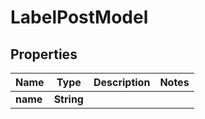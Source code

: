 # LabelPostModel

## Properties
Name | Type | Description | Notes
------------ | ------------- | ------------- | -------------
**name** | **String** |  | 
